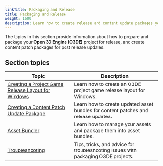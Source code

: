 ```yaml
---
linkTitle: Packaging and Release
title: Packaging and Release
weight: 1600
description: Learn how to create release and content update packages your Open 3D Engine (O3DE) project.
---
```


The topics in this section provide information about how to prepare and package your **Open 3D Engine (O3DE)** project for release, and create content patch packages for post release updates.

## Section topics

| Topic | Description |
| - | - |
| [Creating a Project Game Release Layout for Windows](windows-release-builds) | Learn how to create an O3DE project game release layout for Windows. |
| [Creating a Content Patch Update Package](content-patch-package) | Learn how to create updated asset bundles for content patches and release updates. |
| [Asset Bundler](asset-bundler/) | Learn how to manage your assets and package them into asset bundles. |
| [Troubleshooting](troubleshooting) | Tips, tricks, and advice for troubleshooting issues with packaging O3DE projects. |